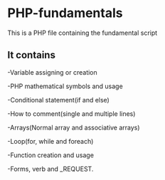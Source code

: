 # PHP-fundamentals

This is a PHP file containing the fundamental script

## It contains

-Variable assigning or creation

-PHP mathematical symbols and usage

-Conditional statement(if and else)

-How to comment(single and multiple lines)

-Arrays(Normal array and associative arrays)

-Loop(for, while and foreach)

-Function creation and usage

-Forms, verb and _REQUEST.
